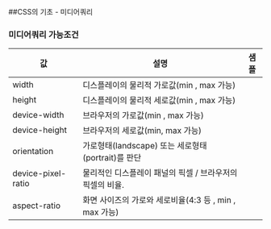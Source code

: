 ##CSS의 기초 - 미디어쿼리

### 미디어쿼리 가능조건
값 | 설명 | 샘플
---| ---- | ----
width | 디스플레이의 물리적 가로값(min , max 가능)
height | 디스플레이의 물리적 세로값(min , max 가능)
device-width | 브라우저의 가로값(min , max 가능)
device-height | 브라우저의 세로값(min, max 가능)
orientation | 가로형태(landscape) 또는 세로형태(portrait)를 판단
device-pixel-ratio | 물리적인 디스플레이 패널의 픽셀 / 브라우저의 픽셀의 비율.
aspect-ratio | 화면 사이즈의 가로와 세로비율(4:3 등 , min , max 가능)


